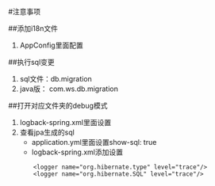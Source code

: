 #注意事项


##添加i18n文件
1. AppConfig里面配置

##执行sql变更
1. sql文件：db.migration
2. java版： com.ws.db.migration



##打开对应文件夹的debug模式
1. logback-spring.xml里面设置
2. 查看jpa生成的sql
   + application.yml里面设置show-sql: true
   + logback-spring.xml添加设置
```        
       <logger name="org.hibernate.type" level="trace"/>
       <logger name="org.hibernate.SQL" level="trace"/>
```